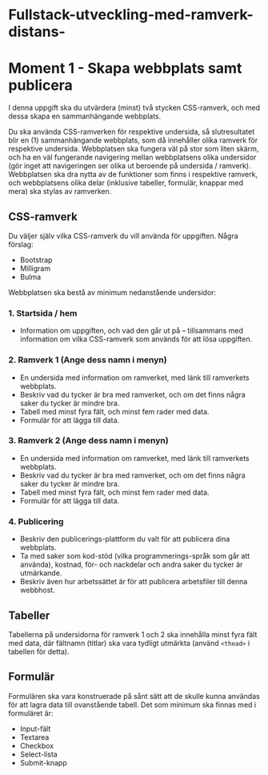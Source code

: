 # Fullstack-utveckling-med-ramverk-distans-
# Moment 1 - Skapa webbplats samt publicera

I denna uppgift ska du utvärdera (minst) två stycken CSS-ramverk, och med dessa skapa en sammanhängande webbplats.

Du ska använda CSS-ramverken för respektive undersida, så slutresultatet blir en (1) sammanhängande webbplats, som då innehåller olika ramverk för respektive undersida. Webbplatsen ska fungera väl på stor som liten skärm, och ha en väl fungerande navigering mellan webbplatsens olika undersidor (gör inget att navigeringen ser olika ut beroende på undersida / ramverk). Webbplatsen ska dra nytta av de funktioner som finns i respektive ramverk, och webbplatsens olika delar (inklusive tabeller, formulär, knappar med mera) ska stylas av ramverken.

## CSS-ramverk

Du väljer själv vilka CSS-ramverk du vill använda för uppgiften. Några förslag:

- Bootstrap
- Milligram
- Bulma

Webbplatsen ska bestå av minimum nedanstående undersidor:

### 1. Startsida / hem
- Information om uppgiften, och vad den går ut på – tillsammans med information om vilka CSS-ramverk som används för att lösa uppgiften.

### 2. Ramverk 1 (Ange dess namn i menyn)
- En undersida med information om ramverket, med länk till ramverkets webbplats.
- Beskriv vad du tycker är bra med ramverket, och om det finns några saker du tycker är mindre bra.
- Tabell med minst fyra fält, och minst fem rader med data.
- Formulär för att lägga till data.

### 3. Ramverk 2 (Ange dess namn i menyn)
- En undersida med information om ramverket, med länk till ramverkets webbplats.
- Beskriv vad du tycker är bra med ramverket, och om det finns några saker du tycker är mindre bra.
- Tabell med minst fyra fält, och minst fem rader med data.
- Formulär för att lägga till data.

### 4. Publicering
- Beskriv den publicerings-plattform du valt för att publicera dina webbplats.
- Ta med saker som kod-stöd (vilka programmerings-språk som går att använda), kostnad, för- och nackdelar och andra saker du tycker är utmärkande.
- Beskriv även hur arbetssättet är för att publicera arbetsfiler till denna webbhost.

## Tabeller

Tabellerna på undersidorna för ramverk 1 och 2 ska innehålla minst fyra fält med data, där fältnamn (titlar) ska vara tydligt utmärkta (använd `<thead>` i tabellen för detta).

## Formulär

Formulären ska vara konstruerade på sånt sätt att de skulle kunna användas för att lagra data till ovanstående tabell. Det som minimum ska finnas med i formuläret är:
- Input-fält
- Textarea
- Checkbox
- Select-lista
- Submit-knapp

